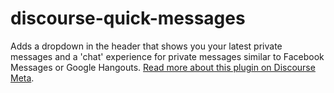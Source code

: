 # discourse-quick-messages

Adds a dropdown in the header that shows you your latest private messages and a 'chat' experience for private messages similar to Facebook Messages or Google Hangouts. [Read more about this plugin on Discourse Meta](https://meta.discourse.org/t/quick-messages-plugin/39188).
